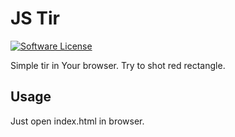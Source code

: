 # JS Tir

[![Software License][ico-license]](LICENSE.txt)

Simple tir in Your browser. Try to shot red rectangle.

## Usage

Just open index.html in browser.

[ico-license]: https://img.shields.io/badge/license-GPL-brightgreen.svg?style=flat-square
